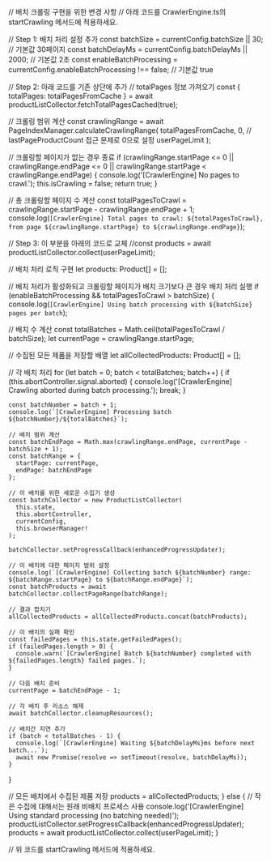 // 배치 크롤링 구현을 위한 변경 사항
// 아래 코드를 CrawlerEngine.ts의 startCrawling 메서드에 적용하세요.

// Step 1: 배치 처리 설정 추가
const batchSize = currentConfig.batchSize || 30; // 기본값 30페이지
const batchDelayMs = currentConfig.batchDelayMs || 2000; // 기본값 2초
const enableBatchProcessing = currentConfig.enableBatchProcessing !== false; // 기본값 true

// Step 2: 아래 코드를 기존 상단에 추가
// totalPages 정보 가져오기
const { totalPages: totalPagesFromCache } = await productListCollector.fetchTotalPagesCached(true);

// 크롤링 범위 계산
const crawlingRange = await PageIndexManager.calculateCrawlingRange(
  totalPagesFromCache,
  0, // lastPageProductCount 접근 문제로 0으로 설정
  userPageLimit
);

// 크롤링할 페이지가 없는 경우 종료
if (crawlingRange.startPage <= 0 || crawlingRange.endPage <= 0 || crawlingRange.startPage < crawlingRange.endPage) {
  console.log('[CrawlerEngine] No pages to crawl.');
  this.isCrawling = false;
  return true;
}

// 총 크롤링할 페이지 수 계산
const totalPagesToCrawl = crawlingRange.startPage - crawlingRange.endPage + 1;
console.log(`[CrawlerEngine] Total pages to crawl: ${totalPagesToCrawl}, from page ${crawlingRange.startPage} to ${crawlingRange.endPage}`);

// Step 3: 이 부분을 아래의 코드로 교체
//const products = await productListCollector.collect(userPageLimit);

// 배치 처리 로직 구현
let products: Product[] = [];

// 배치 처리가 활성화되고 크롤링할 페이지가 배치 크기보다 큰 경우 배치 처리 실행
if (enableBatchProcessing && totalPagesToCrawl > batchSize) {
  console.log(`[CrawlerEngine] Using batch processing with ${batchSize} pages per batch`);
  
  // 배치 수 계산
  const totalBatches = Math.ceil(totalPagesToCrawl / batchSize);
  let currentPage = crawlingRange.startPage;
  
  // 수집된 모든 제품을 저장할 배열
  let allCollectedProducts: Product[] = [];
  
  // 각 배치 처리
  for (let batch = 0; batch < totalBatches; batch++) {
    if (this.abortController.signal.aborted) {
      console.log('[CrawlerEngine] Crawling aborted during batch processing.');
      break;
    }
    
    const batchNumber = batch + 1;
    console.log(`[CrawlerEngine] Processing batch ${batchNumber}/${totalBatches}`);
    
    // 배치 범위 계산
    const batchEndPage = Math.max(crawlingRange.endPage, currentPage - batchSize + 1);
    const batchRange = {
      startPage: currentPage,
      endPage: batchEndPage
    };
    
    // 이 배치를 위한 새로운 수집기 생성
    const batchCollector = new ProductListCollector(
      this.state,
      this.abortController,
      currentConfig,
      this.browserManager!
    );
    
    batchCollector.setProgressCallback(enhancedProgressUpdater);
    
    // 이 배치에 대한 페이지 범위 설정
    console.log(`[CrawlerEngine] Collecting batch ${batchNumber} range: ${batchRange.startPage} to ${batchRange.endPage}`);
    const batchProducts = await batchCollector.collectPageRange(batchRange);
    
    // 결과 합치기
    allCollectedProducts = allCollectedProducts.concat(batchProducts);
    
    // 이 배치의 실패 확인
    const failedPages = this.state.getFailedPages();
    if (failedPages.length > 0) {
      console.warn(`[CrawlerEngine] Batch ${batchNumber} completed with ${failedPages.length} failed pages.`);
    }
    
    // 다음 배치 준비
    currentPage = batchEndPage - 1;
    
    // 각 배치 후 리소스 해제
    await batchCollector.cleanupResources();
    
    // 배치간 지연 추가
    if (batch < totalBatches - 1) {
      console.log(`[CrawlerEngine] Waiting ${batchDelayMs}ms before next batch...`);
      await new Promise(resolve => setTimeout(resolve, batchDelayMs));
    }
  }
  
  // 모든 배치에서 수집된 제품 저장
  products = allCollectedProducts;
} else {
  // 작은 수집에 대해서는 원래 비배치 프로세스 사용
  console.log('[CrawlerEngine] Using standard processing (no batching needed)');
  productListCollector.setProgressCallback(enhancedProgressUpdater);
  products = await productListCollector.collect(userPageLimit);
}

// 위 코드를 startCrawling 메서드에 적용하세요.
